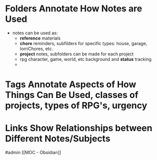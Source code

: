 # Folders Annotate How Notes are Used
* notes can be used as:
	* **reference** materials
	* **chore** reminders, subfilders for specific types: house, garage, lorriChores, etc.
	* **project** notes, subfolders can be made for each project
	* rpg character, game, world, etc background and **status** tracking
	* 

# Tags Annotate Aspects of How Things Can Be Used, classes of projects, types of RPG's, urgency

# Links Show Relationships between Different Notes/Subjects

#admin 
[[MOC - Obsidian]]